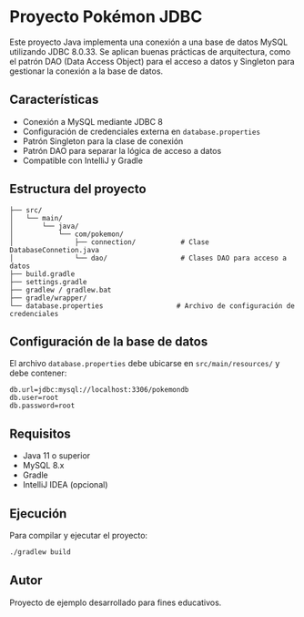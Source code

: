 # Proyecto Pokémon JDBC

Este proyecto Java implementa una conexión a una base de datos MySQL utilizando JDBC 8.0.33. 
Se aplican buenas prácticas de arquitectura, como el patrón DAO (Data Access Object) para el acceso a datos y Singleton para gestionar la conexión a la base de datos.

## Características

- Conexión a MySQL mediante JDBC 8
- Configuración de credenciales externa en `database.properties`
- Patrón Singleton para la clase de conexión
- Patrón DAO para separar la lógica de acceso a datos
- Compatible con IntelliJ y Gradle

## Estructura del proyecto

```
├── src/
│   └── main/
│       └── java/
│           └── com/pokemon/
│               ├── connection/           # Clase DatabaseConnetion.java
│               └── dao/                  # Clases DAO para acceso a datos
├── build.gradle
├── settings.gradle
├── gradlew / gradlew.bat
├── gradle/wrapper/
└── database.properties                  # Archivo de configuración de credenciales
```

## Configuración de la base de datos

El archivo `database.properties` debe ubicarse en `src/main/resources/` y debe contener:

```
db.url=jdbc:mysql://localhost:3306/pokemondb
db.user=root
db.password=root
```

## Requisitos

- Java 11 o superior
- MySQL 8.x
- Gradle
- IntelliJ IDEA (opcional)

## Ejecución

Para compilar y ejecutar el proyecto:

```bash
./gradlew build
```

## Autor

Proyecto de ejemplo desarrollado para fines educativos.

